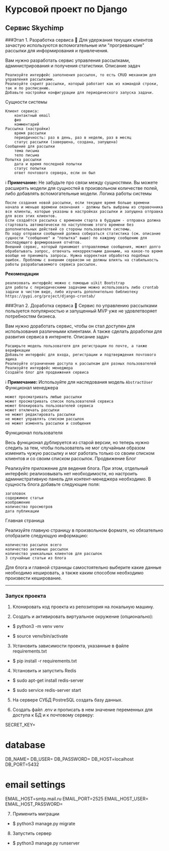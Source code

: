 # Курсовой проект по Django
## Сервис Skychimp
###Этап 1. Разработка сервиса
📍 Для удержания текущих клиентов зачастую используются вспомогательные или "прогревающие" рассылки для информирования и привлечения.

Вам нужно разработать сервис управления рассылками, администрирования и получения статистики.
Описание задач

    Реализуйте интерфейс заполнения рассылок, то есть CRUD механизм для управления рассылками.
    Реализуйте скрипт рассылки, который работает как из командой строки, так и по расписанию.
    Добавьте настройки конфигурации для периодического запуска задачи.

Сущности системы

    Клиент сервиса:
        контактный email
        фио
        комментарий
    Рассылка (настройки)
        время рассылки
        периодичность: раз в день, раз в неделю, раз в месяц
        статус рассылки (завершена, создана, запущена)
    Сообщение для рассылки
        тема письма
        тело письма
    Попытка рассылки
        дата и время последней попытки
        статус попытки
        ответ почтового сервера, если он был

ℹ️ **Примечание:** Не забудьте про связи между сущностями. Вы можете расширять модели для сущностей в произвольном количестве полей, либо добавлять вспомогательные модели.
Логика работы системы

    После создания новой рассылки, если текущее время больше времени начала и меньше времени окончания - должны быть выбраны из справочника все клиенты, которые указаны в настройках рассылки и запущена отправка для всех этих клиентов.
    Если создаётся рассылка с временем старта в будущем - отправка должна стартовать автоматически по наступлению этого времени без дополнительных действий со стороны пользователя системы.
    По ходу отправки сообщений должна собираться статистика (см. описание сущности "сообщение" и "попытка" выше) по каждому сообщению для последующего формирования отчётов.
    Внешний сервис, который принимает отправляемые сообщения, может долго обрабатывать запрос, отвечать некорректными данными, на какое-то время вообще не принимать запросы. Нужна корректная обработка подобных ошибок. Проблемы с внешним сервисом не должны влиять на стабильность работы разрабатываемого сервиса рассылок.

**Рекомендации**

    реализовать интерфейс можно с помощью uikit Bootstrap
    для работы с периодическими задачами можно использовать либо crontab задачи в чистом виде, либо изучить дополнительно библиотеку https://pypi.org/project/django-crontab/

###Этап 2. Доработка сервиса
📍 Сервис по управлению рассылками пользуется популярностью и запущенный MVP уже не удовлетворяет потребностям бизнеса.

Вам нужно доработать сервис, чтобы он стал доступен для использования различными клиентами. А также сделать доработки для развития сервиса в интернете.
Описание задач

    Расширьте модель пользователя для регистрации по почте, а также верификации
    Добавьте интерфейс для входа, регистрации и подтверждения почтового ящика
    Реализуйте ограничение доступа к рассылкам для разных пользователей
    Реализуйте интерфейс менеджера
    Создайте блог для продвижения сервиса

ℹ️ **Примечание:** Используйте для наследования модель `AbstractUser`
Функционал менеджера

    может просматривать любые рассылки
    может просматривать список пользователей сервиса
    может блокировать пользователей сервиса
    может отключать рассылки
    не может редактировать рассылки
    не может управлять списком рассылок
    не может изменять рассылки и сообщения

Функционал пользователя

Весь функционал дублируется из старой версии, но теперь нужно следить за тем, чтобы пользователь не мог случайным образом изменить чужую рассылку и мог работать только со своим списком клиентов и со своим списком рассылок.
Продвижение
Блог

Реализуйте приложение для ведения блога. При этом, отдельный интерфейс реализовывать нет необходимости, но настроить административную панель для контент-менеджера необходимо. В сущность блога добавьте следующие поля:

    заголовок
    содержимое статьи
    изображение
    количество просмотров
    дата публикации

Главная страница

Реализуйте главную страницу в произвольном формате, но обязательно отобразите следующую информацию:

    количество рассылок всего
    количество активных рассылок
    количество уникальных клиентов для рассылок
    3 случайные статьи из блога

Для блога и главной страницы самостоятельно выберите какие данные необходимо кешировать, а также каким способом необходимо произвести кеширование.

_______________________________________________________________________________________________________________________


### Запуск проекта

1. Клонировать код проекта из репозитория на локальную машину.

2. Создать и активировать виртуальное окружение (опционально):

- $ python3 -m venv venv

- $ source venv/bin/activate


3. Установить зависимости проекта, указанные в файле requirements.txt

- $ pip install -r requirements.txt

4. Установить и запустить Redis

- $ sudo apt-get install redis-server

- $ sudo service redis-server start


5. На сервере СУБД PostreSQL создать базу данных.


6. Создать файл .env и прописать в нем значение переменных для доступа к БД и к почтовому серверу:

SECRET_KEY=

# database
DB_NAME=
DB_USER=
DB_PASSWORD=
DB_HOST=localhost
DB_PORT=5432

# email settings
EMAIL_HOST=smtp.mail.ru
EMAIL_PORT=2525
EMAIL_HOST_USER=
EMAIL_HOST_PASSWORD=


7. Применить миграции

- $ python3 manage.py migrate


8. Запустить сервер

- $ python3 manage.py runserver

